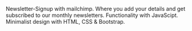 Newsletter-Signup with mailchimp. Where you add your details and get subscribed to our monthly newsletters. 
Functionality with JavaScipt. Minimalist design with HTML, CSS & Bootstrap.
